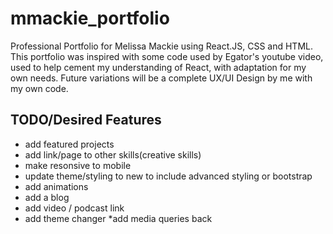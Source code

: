 # mmackie_portfolio
Professional Portfolio for Melissa Mackie using React.JS, CSS and HTML. This portfolio was inspired with some code used by Egator's youtube video, used to help cement my understanding of React, with adaptation for my own needs. Future variations will be a complete UX/UI Design by me with my own code.


## TODO/Desired Features
* add featured projects
* add link/page to other skills(creative skills)
* make resonsive to mobile
* update theme/styling to new to include advanced styling or bootstrap
* add animations
* add a blog
* add video / podcast link
* add theme changer
*add media queries back


